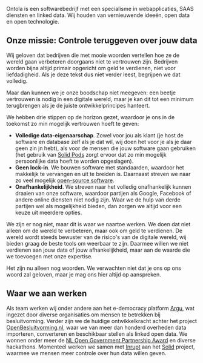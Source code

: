 Ontola is een softwarebedrijf met een specialisme in webapplicaties, SAAS diensten en linked data.
Wij houden van vernieuwende ideeën, open data en open technologie.

## Onze missie: Controle teruggeven over jouw data

Wij geloven dat bedrijven die met mooie woorden vertellen hoe ze de wereld gaan verbeteren doorgaans niet te vertrouwen zijn.
Bedrijven worden bijna altijd primair opgericht om geld te verdienen, niet voor liefdadigheid.
Als je deze tekst dus niet verder leest, begrijpen we dat volledig.

Maar dan kunnen we je onze boodschap niet meegeven:
een beetje vertrouwen is nodig in een digitale wereld, maar je kan dit tot een minimum terugbrengen als je de juiste ontwikkelprincipes hanteert.

We hebben drie stippen op de horizon gezet, waardoor je ons in de toekomst zo min mogelijk vertrouwen hoeft te geven:

- **Volledige data-eigenaarschap**. Zowel voor jou als klant (je host de software en database zelf als je dat wil, wij doen het voor je als je daar geen zin jn hebt), als voor de mensen die jouw software gaan gebruiken (het gebruik van [Solid Pods](https://solidproject.org/) zorgt ervoor dat zo min mogelijk persoonlijke data hoeft te worden opgeslagen).
- **Geen lock-in**. We bouwen software met standaarden, waardoor het makkelijk te vervangen en uit te breiden is. Daarnaast streven we naar zo veel mogelijk [open-source software](http://github.com/ontola/).
- **Onafhankelijkheid**. We streven naar het volledig onafhankelijk kunnen draaien van onze software, waardoor partijen als Google, Facebook of andere online diensten niet nodig zijn. Waar we de hulp van derde partijen wel als mogelijkheid bieden, dan zorgen we altijd voor een keuze uit meerdere opties.

We zijn er nog niet, maar dit is waar we naartoe werken.
We doen dat niet alleen om de wereld te verbeteren, maar ook om geld te verdienen.
De wereld wordt steeds bewuster van de risico's van de digitale wereld, wij bieden graag de beste tools om weerbaar te zijn.
Daarmee willen we niet verdienen aan jouw data of jouw afhankelijkheid, maar aan de waarde die we toevoegen met onze expertise.

Het zijn nu alleen nog woorden.
We verwachten niet dat je ons op ons woord zal geloven, maar je mag ons hier altijd op aanspreken.

## Waar we aan werken

Als team werken wij onder andere aan het e-democracy platform [Argu](https://argu.co), wat ingezet door diverse organisaties om mensen te betrekken bij besluitvorming.
Verder zijn we de huidige ontwikkelkracht achter het project [OpenBesluitvorming.nl](https://openbesluitvorming.nl), waar we van meer dan honderd overheden data importeren, converteren en beschikbaar stellen als linked open data.
We wonnen onder meer de [NL Open Government Partnership Award](https://www.open-overheid.nl/open-overheid/argu-winnaar-nederlandse-inzending-ogp-awards/) en diverse hackathons.
Momenteel werken we samen met [Inrupt](http://inrupt.com/) aan het [Solid](https://solid.mit.edu) project, waarmee we mensen meer controle over hun data willen geven.
